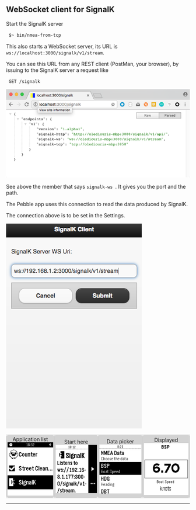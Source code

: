 ## WebSocket client for SignalK

Start the SignalK server
```bash
 $> bin/nmea-from-tcp
```
This also starts a WebSocket server, its URL is `ws://localhost:3000/signalk/v1/stream`.

You can see this URL from any REST client (PostMan, your browser), by issuing to the SignalK server a request like
```
 GET /signalk
```
![GET request](./GET.png)

See above the member that says `signalk-ws `. It gives you the port and the path.

The Pebble app uses this connection to read the data produced by SignalK.

The connection above is to be set in the Settings.

![Configuration](./config.png)

<table>
  <tr>
    <td style="border: 1px solid #CCC; border-radius: 5px; padding: 3px; background-color: LightGray; text-align: center;">
      Application list
      <br/>
      <img src="00.png" alt="App Menu">
    </td>
    <td style="border: 1px solid #CCC; border-radius: 5px; padding: 3px;background-color: LightGray; text-align: center;">
      Start here
      <br/>
      <img src="01.png" alt="Start here">
    </td>
    <td style="border: 1px solid #CCC; border-radius: 5px; padding: 3px;background-color: LightGray; text-align: center;">
      Data picker
      <br/>
      <img src="02.png" alt="Choose your data">
    </td>
    <td style="border: 1px solid #CCC; border-radius: 5px; padding: 3px;background-color: LightGray; text-align: center;">
      Displayed
      <br/>
      <img src="03.png" alt="Displayed!">
    </td>
  </tr>
</table>


---